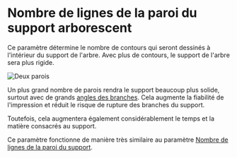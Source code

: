 Nombre de lignes de la paroi du support arborescent
====
Ce paramètre détermine le nombre de contours qui seront dessinés à l'intérieur du support de l'arbre. Avec plus de contours, le support de l'arbre sera plus rigide.

![Deux parois](../../../articles/images/support_tree_wall_count.png)

Un plus grand nombre de parois rendra le support beaucoup plus solide, surtout avec de grands [angles des branches](../support/support_tree_angle.md). Cela augmente la fiabilité de l'impression et réduit le risque de rupture des branches du support.

Toutefois, cela augmentera également considérablement le temps et la matière consacrés au support.

Ce paramètre fonctionne de manière très similaire au paramètre [Nombre de lignes de la paroi du support](../support/support_wall_count.md).
